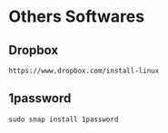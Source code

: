 
# Others Softwares

## Dropbox 

    https://www.dropbox.com/install-linux

## 1password

    sudo snap install 1password